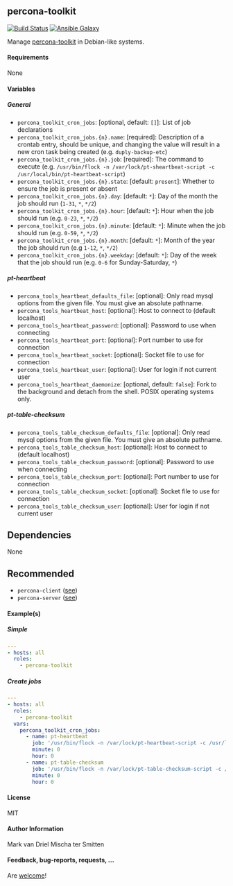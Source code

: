 ## percona-toolkit

[![Build Status](https://travis-ci.org/Oefenweb/ansible-percona-toolkit.svg?branch=master)](https://travis-ci.org/Oefenweb/ansible-percona-toolkit) [![Ansible Galaxy](http://img.shields.io/badge/ansible--galaxy-percona--toolkit-blue.svg)](https://galaxy.ansible.com/list#/roles/6990)

Manage [percona-toolkit](https://www.percona.com/software/mysql-tools/percona-toolkit) in Debian-like systems.

#### Requirements

None

#### Variables

##### General

* `percona_toolkit_cron_jobs`: [optional, default: `[]`]: List of job declarations
* `percona_toolkit_cron_jobs.{n}.name`: [required]: Description of a crontab entry, should be unique, and changing the value will result in a new cron task being created (e.g. `duply-backup-etc`)
* `percona_toolkit_cron_jobs.{n}.job`: [required]: The command to execute (e.g. `/usr/bin/flock -n /var/lock/pt-sheartbeat-script -c /usr/local/bin/pt-heartbeat-script`)
* `percona_toolkit_cron_jobs.{n}.state`: [default: `present`]: Whether to ensure the job is present or absent
* `percona_toolkit_cron_jobs.{n}.day`: [default: `*`]: Day of the month the job should run (`1-31`, `*`, `*/2`)
* `percona_toolkit_cron_jobs.{n}.hour`: [default: `*`]: Hour when the job should run (e.g. `0-23`, `*`, `*/2`)
* `percona_toolkit_cron_jobs.{n}.minute`: [default: `*`]: Minute when the job should run (e.g. `0-59`, `*`, `*/2`)
* `percona_toolkit_cron_jobs.{n}.month`: [default: `*`]: Month of the year the job should run (e.g `1-12`, `*`, `*/2`)
* `percona_toolkit_cron_jobs.{n}.weekday`: [default: `*`]: Day of the week that the job should run (e.g. `0-6` for Sunday-Saturday, `*`)

##### pt-heartbeat

* `percona_tools_heartbeat_defaults_file`: [optional]: Only read mysql options from the given file. You must give an absolute pathname.
* `percona_tools_heartbeat_host`: [optional]: Host to connect to (default localhost)
* `percona_tools_heartbeat_password`: [optional]: Password to use when connecting
* `percona_tools_heartbeat_port`: [optional]: Port number to use for connection
* `percona_tools_heartbeat_socket`: [optional]: Socket file to use for connection
* `percona_tools_heartbeat_user`: [optional]: User for login if not current user
* `percona_tools_heartbeat_daemonize`: [optional, default: `false`]: Fork to the background and detach from the shell. POSIX operating systems only.

##### pt-table-checksum

* `percona_tools_table_checksum_defaults_file`: [optional]: Only read mysql options from the given file. You must give an absolute pathname.
* `percona_tools_table_checksum_host`: [optional]: Host to connect to (default localhost)
* `percona_tools_table_checksum_password`: [optional]: Password to use when connecting
* `percona_tools_table_checksum_port`: [optional]: Port number to use for connection
* `percona_tools_table_checksum_socket`: [optional]: Socket file to use for connection
* `percona_tools_table_checksum_user`: [optional]: User for login if not current user

## Dependencies

None

## Recommended

* `percona-client` ([see](https://github.com/Oefenweb/ansible-percona-client))
* `percona-server` ([see](https://github.com/Oefenweb/ansible-percona-server))

#### Example(s)

##### Simple

```yaml
---
- hosts: all
  roles:
    - percona-toolkit
```

##### Create jobs

```yaml
---
- hosts: all
  roles:
    - percona-toolkit
  vars:
    percona_toolkit_cron_jobs:
      - name: pt-heartbeat
        job: '/usr/bin/flock -n /var/lock/pt-heartbeat-script -c /usr/local/bin/pt-heartbeat-script'
        minute: 0
        hour: 0
      - name: pt-table-checksum
        job: '/usr/bin/flock -n /var/lock/pt-table-checksum-script -c /usr/local/bin/pt-table-checksum-script'
        minute: 0
        hour: 0
```

#### License

MIT

#### Author Information

Mark van Driel
Mischa ter Smitten

#### Feedback, bug-reports, requests, ...

Are [welcome](https://github.com/Oefenweb/ansible-percona-toolkit/issues)!
